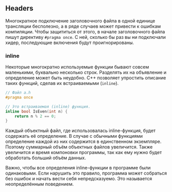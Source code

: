 ## Headers
Многократное подключение заголовочного файла в одной единице трансляции бесполезно, а в ряде случаев может
привести к ошибкам компиляции. Чтобы защититься от этого, в начале заголовочного файла пишут директиву `#pragma once`.
С ней, сколько бы раз вы ни подключали хидер, последующие включения будут проигнорированы.

### inline
Некоторые многократно используемые функции бывают совсем маленькими, буквально несколько строк. 
Разделять их на объявление и определение может быть неудобно.
C++ позволяет упростить описание таких функций, сделав их встраиваемыми (`inline`). 

```c++
// Файл a.h
#pragma once

// Это встраиваемая (inline) функция.
inline bool IsEven(int n) {
    return n % 2 == 0;
}
```

Каждый объектный файл, где использовалась inline-функция, будет содержать её определение. В случае с обычными
функциями определение каждой из них содержится в единственном экземпляре. Поэтому суммарный объём объектных
файлов увеличится. Также увеличится и время компоновки программы, так как ему нужно будет обработать больший
объём данных. 

Важно, чтобы все определения inline-функции в программе были одинаковыми. Если нарушить это правило, программа
может собраться без ошибок и начать вести себя непредсказуемо. Это называется неопределённым поведением.
